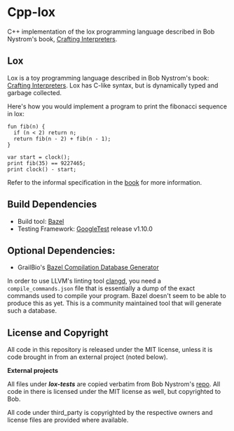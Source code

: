 # Cpp-lox
C++ implementation of the lox programming language described in Bob Nystrom's book, [Crafting Interpreters](http://www.craftinginterpreters.com/).

## Lox
Lox is a toy programming language described in Bob Nystrom's book: [Crafting Interpreters](http://www.craftinginterpreters.com/).
Lox has C-like syntax, but is dynamically typed and garbage collected.

Here's how you would implement a program to print the fibonacci sequence in lox:

```
fun fib(n) {
  if (n < 2) return n;
  return fib(n - 2) + fib(n - 1);
}

var start = clock();
print fib(35) == 9227465;
print clock() - start;
```

Refer to the informal specification in the [book](http://craftinginterpreters.com/the-lox-language.html) for more information.

## Build Dependencies

* Build tool: [Bazel](https://bazel.build/)
* Testing Framework: [GoogleTest](https://github.com/google/googletest) release v1.10.0

## Optional Dependencies:
* GrailBio's [Bazel Compilation Database Generator](https://github.com/grailbio/bazel-compilation-database)

In order to use LLVM's linting tool [clangd](https://github.com/clangd/clangd),
you need a `compile_commands.json` file that is essentially a dump of the exact
commands used to compile your program. Bazel doesn't seem to be able to produce
this as yet. This is a community maintained tool that will generate such a
database.

## License and Copyright

All code in this repository is released under the MIT license,
unless it is code brought in from an external project (noted below).

**External projects**

All files under **_lox-tests_** are copied verbatim from Bob Nystrom's [repo](https://github.com/munificent/craftinginterpreters/).
All code in there is licensed under the MIT license as well, but copyrighted to Bob.

All code under third_party is copyrighted by the respective owners and license
files are provided where available.